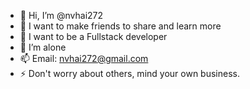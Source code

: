 - 👋 Hi, I’m @nvhai272
- 👀 I want to make friends to share and learn more
- 🌱 I want to be a Fullstack developer
- 💞️ I’m alone
- 📫 Email: nvhai272@gmail.com
- ⚡ Don't worry about others, mind your own business.

<!---
nvhai272/nvhai272 is a ✨ special ✨ repository because its `README.md` (this file) appears on your GitHub profile.
You can click the Preview link to take a look at your changes.
--->
